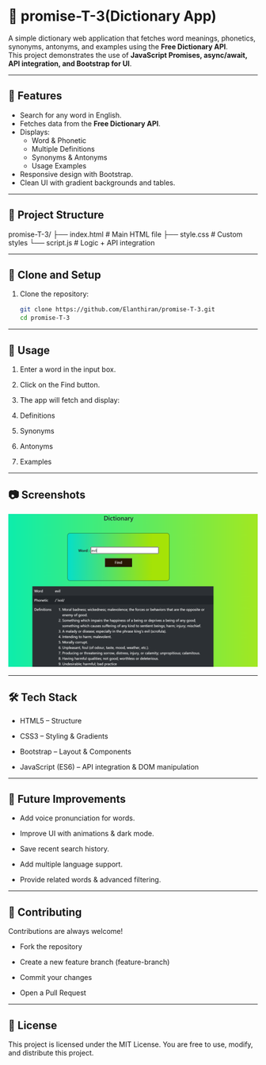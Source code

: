 # 📖 promise-T-3(Dictionary App)

A simple dictionary web application that fetches word meanings, phonetics, synonyms, antonyms, and examples using the **Free Dictionary API**.  
This project demonstrates the use of **JavaScript Promises, async/await, API integration, and Bootstrap for UI**.

---

## 🚀 Features
- Search for any word in English.  
- Fetches data from the **Free Dictionary API**.  
- Displays:
  - Word & Phonetic  
  - Multiple Definitions  
  - Synonyms & Antonyms  
  - Usage Examples  
- Responsive design with Bootstrap.  
- Clean UI with gradient backgrounds and tables.  

---

## 📂 Project Structure
promise-T-3/
├── index.html # Main HTML file
├── style.css # Custom styles
└── script.js # Logic + API integration

---

## 🔧 Clone and Setup
1. Clone the repository:
   ```bash
   git clone https://github.com/Elanthiran/promise-T-3.git
   cd promise-T-3
   ```

---

## 📌 Usage

1. Enter a word in the input box.

2. Click on the Find button.

3. The app will fetch and display:

4. Definitions

5. Synonyms

6. Antonyms

7. Examples

---

## 📷 Screenshots

![promise-T-3](./dictionary1.png)

---
## 🛠️ Tech Stack

- HTML5 – Structure

- CSS3 – Styling & Gradients

- Bootstrap  – Layout & Components

- JavaScript (ES6) – API integration & DOM manipulation



---

## 🔮 Future Improvements

- Add voice pronunciation for words.

- Improve UI with animations & dark mode.

- Save recent search history.

- Add multiple language support.

- Provide related words & advanced filtering.

---

## 🤝 Contributing

Contributions are always welcome!

- Fork the repository

- Create a new feature branch (feature-branch)

- Commit your changes

- Open a Pull Request

---

## 📜 License

This project is licensed under the MIT License.
You are free to use, modify, and distribute this project.


